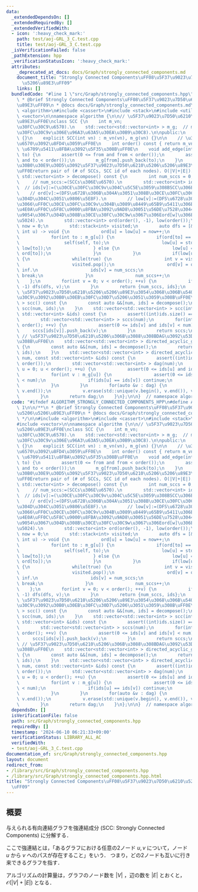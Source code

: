 ```yaml
---
data:
  _extendedDependsOn: []
  _extendedRequiredBy: []
  _extendedVerifiedWith:
  - icon: ':heavy_check_mark:'
    path: test/aoj-GRL_3_C.test.cpp
    title: test/aoj-GRL_3_C.test.cpp
  _isVerificationFailed: false
  _pathExtension: hpp
  _verificationStatusIcon: ':heavy_check_mark:'
  attributes:
    _deprecated_at_docs: docs/Graph/strongly_connected_components.md
    document_title: "Strongly Connected Components\uFF08\u5F37\u9023\u7D50\u6210\u5206\
      \u5206\u89E3\uFF09"
    links: []
  bundledCode: "#line 1 \"src/Graph/strongly_connected_components.hpp\"\n\n\n\n/**\n\
    \ * @brief Strongly Connected Components\uFF08\u5F37\u9023\u7D50\u6210\u5206\u5206\
    \u89E3\uFF09\n * @docs docs/Graph/strongly_connected_components.md\n */\n\n#include\
    \ <algorithm>\n#include <cassert>\n#include <stack>\n#include <utility>\n#include\
    \ <vector>\n\nnamespace algorithm {\n\n// \u5F37\u9023\u7D50\u6210\u5206\u5206\
    \u89E3\uFF0E\nclass SCC {\n    int m_vn;                            // m_vn:=(\u30CE\
    \u30FC\u30C9\u6570).\n    std::vector<std::vector<int> > m_g;  // m_g[v][]:=(\u30CE\
    \u30FC\u30C9v\u306E\u96A3\u63A5\u30EA\u30B9\u30C8).\n\npublic:\n    SCC() : SCC(0)\
    \ {}\n    explicit SCC(int vn) : m_vn(vn), m_g(vn) {}\n\n    // \u30CE\u30FC\u30C9\
    \u6570\u3092\u8FD4\u3059\uFF0E\n    int order() const { return m_vn; }\n    //\
    \ \u6709\u5411\u8FBA\u3092\u5F35\u308B\uFF0E\n    void add_edge(int from, int\
    \ to) {\n        assert(0 <= from and from < order());\n        assert(0 <= to\
    \ and to < order());\n        m_g[from].push_back(to);\n    }\n    // \u6709\u5411\
    \u30B0\u30E9\u30D5\u3092\u5F37\u9023\u7D50\u6210\u5206\u5206\u89E3\u3059\u308B\
    \uFF0Ereturn pair of (# of SCCs, SCC id of each nodes). O(|V|+|E|).\n    std::pair<int,\
    \ std::vector<int> > decompose() const {\n        int num_sccs = 0;          \
    \     // num_sccs:=(SCCs\u306E\u6570).\n        std::vector<int> ids(order());\
    \  // ids[v]:=(\u30CE\u30FC\u30C9v\u304C\u5C5E\u3059\u308BSCC\u306EID).\n    \
    \    // ord[v]:=(DFS\u6728\u306B\u304A\u3051\u308B\u30CE\u30FC\u30C9v\u306E\u884C\
    \u304D\u304C\u3051\u9806\u5E8F).\n        // low[v]:=(DFS\u6728\u306B\u304A\u3044\
    \u3066\uFF0C\u30CE\u30FC\u30C9v\u304B\u3089\u8449\u65B9\u5411\u306B0\u56DE\u4EE5\
    \u4E0A\uFF0C\u5F8C\u9000\u8FBA\u3092\u9AD8\u30051\u56DE\u7528\u3044\u3066\u5230\
    \u9054\u3067\u304D\u308B\u30CE\u30FC\u30C9w\u3067\u306Eord[w]\u306E\u6700\u5C0F\
    \u5024).\n        std::vector<int> ord(order(), -1), low(order());\n        int\
    \ now = 0;\n        std::stack<int> visited;\n        auto dfs = [&](auto self,\
    \ int u) -> void {\n            ord[u] = low[u] = now++;\n            visited.push(u);\n\
    \            for(int to : m_g[u]) {\n                if(ord[to] == -1) {\n   \
    \                 self(self, to);\n                    low[u] = std::min(low[u],\
    \ low[to]);\n                } else {\n                    low[u] = std::min(low[u],\
    \ ord[to]);\n                }\n            }\n            if(low[u] == ord[u])\
    \ {\n                while(true) {\n                    int v = visited.top();\n\
    \                    visited.pop();\n                    ord[v] = order();  //\
    \ inf.\n                    ids[v] = num_sccs;\n                    if(v == u)\
    \ break;\n                }\n                num_sccs++;\n            }\n    \
    \    };\n        for(int v = 0; v < order(); ++v) {\n            if(ord[v] ==\
    \ -1) dfs(dfs, v);\n        }\n        return {num_sccs, ids};\n    }\n    //\
    \ \u5F37\u9023\u7D50\u6210\u5206\u5206\u89E3\u3054\u3068\u306B\u5404\u30CE\u30FC\
    \u30C9\u3092\u30B0\u30EB\u30FC\u30D7\u5206\u3051\u3059\u308B\uFF0E\n    std::vector<std::vector<int>\
    \ > scc() const {\n        const auto &&[num, ids] = decompose();\n        return\
    \ scc(num, ids);\n    }\n    std::vector<std::vector<int> > scc(int num, const\
    \ std::vector<int> &ids) const {\n        assert((int)ids.size() == order());\n\
    \        std::vector<std::vector<int> > sccs(num);\n        for(int v = 0; v <\
    \ order(); ++v) {\n            assert(0 <= ids[v] and ids[v] < num);\n       \
    \     sccs[ids[v]].push_back(v);\n        }\n        return sccs;\n    }\n   \
    \ // \u5F37\u9023\u7D50\u6210\u5206\u306B\u3088\u308BDAG\u3092\u53D6\u5F97\u3059\
    \u308B\uFF0E\n    std::vector<std::vector<int> > directed_acyclic_graph() const\
    \ {\n        const auto &&[num, ids] = decompose();\n        return directed_acyclic_graph(num,\
    \ ids);\n    }\n    std::vector<std::vector<int> > directed_acyclic_graph(int\
    \ num, const std::vector<int> &ids) const {\n        assert((int)ids.size() ==\
    \ order());\n        std::vector<std::vector<int> > dag(num);\n        for(int\
    \ u = 0; u < order(); ++u) {\n            assert(0 <= ids[u] and ids[u] < num);\n\
    \            for(int v : m_g[u]) {\n                assert(0 <= ids[v] and ids[v]\
    \ < num);\n                if(ids[u] == ids[v]) continue;\n                dag[ids[u]].push_back(ids[v]);\n\
    \            }\n        }\n        for(auto &v : dag) {\n            std::sort(v.begin(),\
    \ v.end());\n            v.erase(std::unique(v.begin(), v.end()), v.end());\n\
    \        }\n        return dag;\n    }\n};\n\n}  // namespace algorithm\n\n\n"
  code: "#ifndef ALGORITHM_STRONGLY_CONNECTED_COMPONENTS_HPP\n#define ALGORITHM_STRONGLY_CONNECTED_COMPONENTS_HPP\
    \ 1\n\n/**\n * @brief Strongly Connected Components\uFF08\u5F37\u9023\u7D50\u6210\
    \u5206\u5206\u89E3\uFF09\n * @docs docs/Graph/strongly_connected_components.md\n\
    \ */\n\n#include <algorithm>\n#include <cassert>\n#include <stack>\n#include <utility>\n\
    #include <vector>\n\nnamespace algorithm {\n\n// \u5F37\u9023\u7D50\u6210\u5206\
    \u5206\u89E3\uFF0E\nclass SCC {\n    int m_vn;                            // m_vn:=(\u30CE\
    \u30FC\u30C9\u6570).\n    std::vector<std::vector<int> > m_g;  // m_g[v][]:=(\u30CE\
    \u30FC\u30C9v\u306E\u96A3\u63A5\u30EA\u30B9\u30C8).\n\npublic:\n    SCC() : SCC(0)\
    \ {}\n    explicit SCC(int vn) : m_vn(vn), m_g(vn) {}\n\n    // \u30CE\u30FC\u30C9\
    \u6570\u3092\u8FD4\u3059\uFF0E\n    int order() const { return m_vn; }\n    //\
    \ \u6709\u5411\u8FBA\u3092\u5F35\u308B\uFF0E\n    void add_edge(int from, int\
    \ to) {\n        assert(0 <= from and from < order());\n        assert(0 <= to\
    \ and to < order());\n        m_g[from].push_back(to);\n    }\n    // \u6709\u5411\
    \u30B0\u30E9\u30D5\u3092\u5F37\u9023\u7D50\u6210\u5206\u5206\u89E3\u3059\u308B\
    \uFF0Ereturn pair of (# of SCCs, SCC id of each nodes). O(|V|+|E|).\n    std::pair<int,\
    \ std::vector<int> > decompose() const {\n        int num_sccs = 0;          \
    \     // num_sccs:=(SCCs\u306E\u6570).\n        std::vector<int> ids(order());\
    \  // ids[v]:=(\u30CE\u30FC\u30C9v\u304C\u5C5E\u3059\u308BSCC\u306EID).\n    \
    \    // ord[v]:=(DFS\u6728\u306B\u304A\u3051\u308B\u30CE\u30FC\u30C9v\u306E\u884C\
    \u304D\u304C\u3051\u9806\u5E8F).\n        // low[v]:=(DFS\u6728\u306B\u304A\u3044\
    \u3066\uFF0C\u30CE\u30FC\u30C9v\u304B\u3089\u8449\u65B9\u5411\u306B0\u56DE\u4EE5\
    \u4E0A\uFF0C\u5F8C\u9000\u8FBA\u3092\u9AD8\u30051\u56DE\u7528\u3044\u3066\u5230\
    \u9054\u3067\u304D\u308B\u30CE\u30FC\u30C9w\u3067\u306Eord[w]\u306E\u6700\u5C0F\
    \u5024).\n        std::vector<int> ord(order(), -1), low(order());\n        int\
    \ now = 0;\n        std::stack<int> visited;\n        auto dfs = [&](auto self,\
    \ int u) -> void {\n            ord[u] = low[u] = now++;\n            visited.push(u);\n\
    \            for(int to : m_g[u]) {\n                if(ord[to] == -1) {\n   \
    \                 self(self, to);\n                    low[u] = std::min(low[u],\
    \ low[to]);\n                } else {\n                    low[u] = std::min(low[u],\
    \ ord[to]);\n                }\n            }\n            if(low[u] == ord[u])\
    \ {\n                while(true) {\n                    int v = visited.top();\n\
    \                    visited.pop();\n                    ord[v] = order();  //\
    \ inf.\n                    ids[v] = num_sccs;\n                    if(v == u)\
    \ break;\n                }\n                num_sccs++;\n            }\n    \
    \    };\n        for(int v = 0; v < order(); ++v) {\n            if(ord[v] ==\
    \ -1) dfs(dfs, v);\n        }\n        return {num_sccs, ids};\n    }\n    //\
    \ \u5F37\u9023\u7D50\u6210\u5206\u5206\u89E3\u3054\u3068\u306B\u5404\u30CE\u30FC\
    \u30C9\u3092\u30B0\u30EB\u30FC\u30D7\u5206\u3051\u3059\u308B\uFF0E\n    std::vector<std::vector<int>\
    \ > scc() const {\n        const auto &&[num, ids] = decompose();\n        return\
    \ scc(num, ids);\n    }\n    std::vector<std::vector<int> > scc(int num, const\
    \ std::vector<int> &ids) const {\n        assert((int)ids.size() == order());\n\
    \        std::vector<std::vector<int> > sccs(num);\n        for(int v = 0; v <\
    \ order(); ++v) {\n            assert(0 <= ids[v] and ids[v] < num);\n       \
    \     sccs[ids[v]].push_back(v);\n        }\n        return sccs;\n    }\n   \
    \ // \u5F37\u9023\u7D50\u6210\u5206\u306B\u3088\u308BDAG\u3092\u53D6\u5F97\u3059\
    \u308B\uFF0E\n    std::vector<std::vector<int> > directed_acyclic_graph() const\
    \ {\n        const auto &&[num, ids] = decompose();\n        return directed_acyclic_graph(num,\
    \ ids);\n    }\n    std::vector<std::vector<int> > directed_acyclic_graph(int\
    \ num, const std::vector<int> &ids) const {\n        assert((int)ids.size() ==\
    \ order());\n        std::vector<std::vector<int> > dag(num);\n        for(int\
    \ u = 0; u < order(); ++u) {\n            assert(0 <= ids[u] and ids[u] < num);\n\
    \            for(int v : m_g[u]) {\n                assert(0 <= ids[v] and ids[v]\
    \ < num);\n                if(ids[u] == ids[v]) continue;\n                dag[ids[u]].push_back(ids[v]);\n\
    \            }\n        }\n        for(auto &v : dag) {\n            std::sort(v.begin(),\
    \ v.end());\n            v.erase(std::unique(v.begin(), v.end()), v.end());\n\
    \        }\n        return dag;\n    }\n};\n\n}  // namespace algorithm\n\n#endif\n"
  dependsOn: []
  isVerificationFile: false
  path: src/Graph/strongly_connected_components.hpp
  requiredBy: []
  timestamp: '2024-06-10 06:21:33+09:00'
  verificationStatus: LIBRARY_ALL_AC
  verifiedWith:
  - test/aoj-GRL_3_C.test.cpp
documentation_of: src/Graph/strongly_connected_components.hpp
layout: document
redirect_from:
- /library/src/Graph/strongly_connected_components.hpp
- /library/src/Graph/strongly_connected_components.hpp.html
title: "Strongly Connected Components\uFF08\u5F37\u9023\u7D50\u6210\u5206\u5206\u89E3\
  \uFF09"
---
```

## 概要

与えられる有向連結グラフを強連結成分 (SCC: Strongly Connected Components) に分解する．

ここで強連結とは，「あるグラフにおける任意の2ノード $u, v$ について，ノード $u$ から $v$ へのパスが存在すること」をいう．
つまり，どの2ノードも互いに行き来できるグラフを指す．

アルゴリズムの計算量は，グラフのノード数を $\lvert V \rvert$ ，辺の数を $\lvert E \rvert$ とおくと，$\mathcal{O}(\lvert V \rvert + \lvert E \rvert)$ となる．
